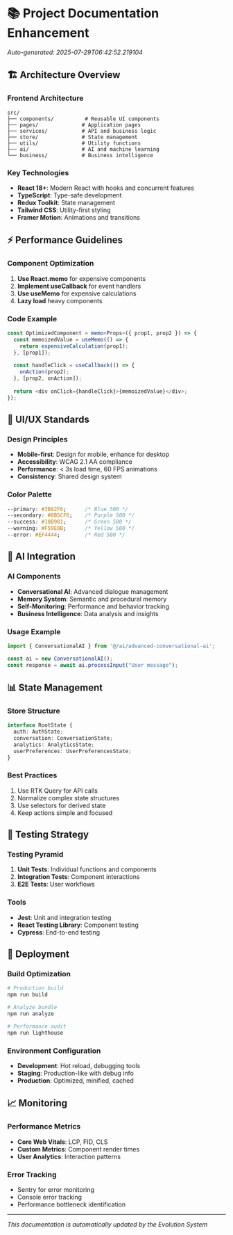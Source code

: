 # 📚 Project Documentation Enhancement
*Auto-generated: 2025-07-29T06:42:52.219104*

## 🏗️ Architecture Overview

### Frontend Architecture
```
src/
├── components/          # Reusable UI components
├── pages/              # Application pages
├── services/           # API and business logic
├── store/              # State management
├── utils/              # Utility functions
├── ai/                 # AI and machine learning
└── business/           # Business intelligence
```

### Key Technologies
- **React 18+**: Modern React with hooks and concurrent features
- **TypeScript**: Type-safe development
- **Redux Toolkit**: State management
- **Tailwind CSS**: Utility-first styling
- **Framer Motion**: Animations and transitions

## ⚡ Performance Guidelines

### Component Optimization
1. **Use React.memo** for expensive components
2. **Implement useCallback** for event handlers
3. **Use useMemo** for expensive calculations
4. **Lazy load** heavy components

### Code Example
```typescript
const OptimizedComponent = memo<Props>({ prop1, prop2 }) => {
  const memoizedValue = useMemo(() => {
    return expensiveCalculation(prop1);
  }, [prop1]);
  
  const handleClick = useCallback(() => {
    onAction(prop2);
  }, [prop2, onAction]);
  
  return <div onClick={handleClick}>{memoizedValue}</div>;
});
```

## 🎨 UI/UX Standards

### Design Principles
- **Mobile-first**: Design for mobile, enhance for desktop
- **Accessibility**: WCAG 2.1 AA compliance
- **Performance**: < 3s load time, 60 FPS animations
- **Consistency**: Shared design system

### Color Palette
```css
--primary: #3B82F6;      /* Blue 500 */
--secondary: #8B5CF6;    /* Purple 500 */
--success: #10B981;      /* Green 500 */
--warning: #F59E0B;      /* Yellow 500 */
--error: #EF4444;        /* Red 500 */
```

## 🤖 AI Integration

### AI Components
- **Conversational AI**: Advanced dialogue management
- **Memory System**: Semantic and procedural memory
- **Self-Monitoring**: Performance and behavior tracking
- **Business Intelligence**: Data analysis and insights

### Usage Example
```typescript
import { ConversationalAI } from '@/ai/advanced-conversational-ai';

const ai = new ConversationalAI();
const response = await ai.processInput("User message");
```

## 📊 State Management

### Store Structure
```typescript
interface RootState {
  auth: AuthState;
  conversation: ConversationState;
  analytics: AnalyticsState;
  userPreferences: UserPreferencesState;
}
```

### Best Practices
1. Use RTK Query for API calls
2. Normalize complex state structures
3. Use selectors for derived state
4. Keep actions simple and focused

## 🧪 Testing Strategy

### Testing Pyramid
1. **Unit Tests**: Individual functions and components
2. **Integration Tests**: Component interactions
3. **E2E Tests**: User workflows

### Tools
- **Jest**: Unit and integration testing
- **React Testing Library**: Component testing
- **Cypress**: End-to-end testing

## 🚀 Deployment

### Build Optimization
```bash
# Production build
npm run build

# Analyze bundle
npm run analyze

# Performance audit
npm run lighthouse
```

### Environment Configuration
- **Development**: Hot reload, debugging tools
- **Staging**: Production-like with debug info
- **Production**: Optimized, minified, cached

## 📈 Monitoring

### Performance Metrics
- **Core Web Vitals**: LCP, FID, CLS
- **Custom Metrics**: Component render times
- **User Analytics**: Interaction patterns

### Error Tracking
- Sentry for error monitoring
- Console error tracking
- Performance bottleneck identification

---

*This documentation is automatically updated by the Evolution System*
